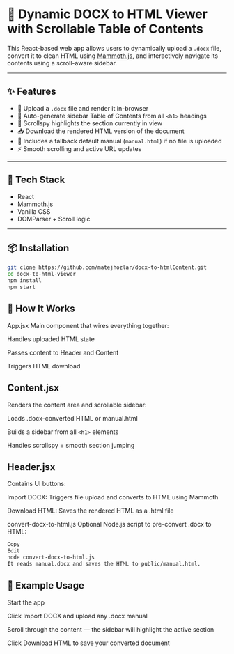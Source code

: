 # 📄 Dynamic DOCX to HTML Viewer with Scrollable Table of Contents

This React-based web app allows users to dynamically upload a `.docx` file, convert it to clean HTML using [Mammoth.js](https://github.com/mwilliamson/mammoth.js), and interactively navigate its contents using a scroll-aware sidebar.

---

## ✨ Features

- 📂 Upload a `.docx` file and render it in-browser
- 📜 Auto-generate sidebar Table of Contents from all `<h1>` headings
- 🧭 Scrollspy highlights the section currently in view
- 📥 Download the rendered HTML version of the document
- 🧪 Includes a fallback default manual (`manual.html`) if no file is uploaded
- ⚡ Smooth scrolling and active URL updates

---

## 🔧 Tech Stack

- React
- Mammoth.js
- Vanilla CSS
- DOMParser + Scroll logic

---

## 📦 Installation

```bash
git clone https://github.com/matejhozlar/docx-to-htmlContent.git
cd docx-to-html-viewer
npm install
npm start
```

## 🧠 How It Works
App.jsx
Main component that wires everything together:

Handles uploaded HTML state

Passes content to Header and Content

Triggers HTML download

## Content.jsx
Renders the content area and scrollable sidebar:

Loads .docx-converted HTML or manual.html

Builds a sidebar from all ```<h1>``` elements

Handles scrollspy + smooth section jumping

## Header.jsx
Contains UI buttons:

Import DOCX: Triggers file upload and converts to HTML using Mammoth

Download HTML: Saves the rendered HTML as a .html file

convert-docx-to-html.js
Optional Node.js script to pre-convert .docx to HTML:

```bash
Copy
Edit
node convert-docx-to-html.js
It reads manual.docx and saves the HTML to public/manual.html.
```

## 📂 Example Usage
Start the app

Click Import DOCX and upload any .docx manual

Scroll through the content — the sidebar will highlight the active section

Click Download HTML to save your converted document
